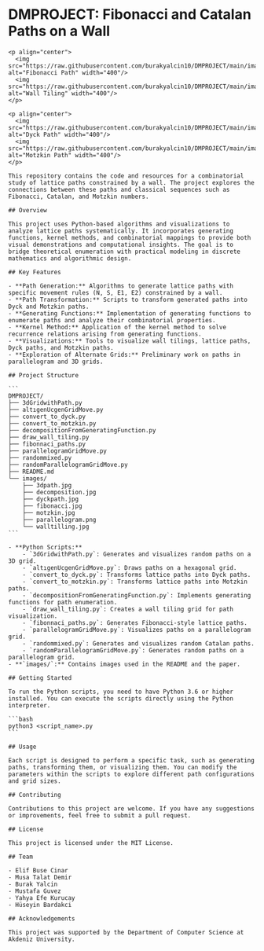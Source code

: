 # DMPROJECT: Fibonacci and Catalan Paths on a Wall

    <p align="center">
      <img src="https://raw.githubusercontent.com/burakyalcin10/DMPROJECT/main/images/fibonacci.jpg" alt="Fibonacci Path" width="400"/>
      <img src="https://raw.githubusercontent.com/burakyalcin10/DMPROJECT/main/images/walltilling.jpg" alt="Wall Tiling" width="400"/>
    </p>

    <p align="center">
      <img src="https://raw.githubusercontent.com/burakyalcin10/DMPROJECT/main/images/dyckpath.jpg" alt="Dyck Path" width="400"/>
      <img src="https://raw.githubusercontent.com/burakyalcin10/DMPROJECT/main/images/motzkin.jpg" alt="Motzkin Path" width="400"/>
    </p>

    This repository contains the code and resources for a combinatorial study of lattice paths constrained by a wall. The project explores the connections between these paths and classical sequences such as Fibonacci, Catalan, and Motzkin numbers.

    ## Overview

    This project uses Python-based algorithms and visualizations to analyze lattice paths systematically. It incorporates generating functions, kernel methods, and combinatorial mappings to provide both visual demonstrations and computational insights. The goal is to bridge theoretical enumeration with practical modeling in discrete mathematics and algorithmic design.

    ## Key Features

    - **Path Generation:** Algorithms to generate lattice paths with specific movement rules (N, S, E1, E2) constrained by a wall.
    - **Path Transformation:** Scripts to transform generated paths into Dyck and Motzkin paths.
    - **Generating Functions:** Implementation of generating functions to enumerate paths and analyze their combinatorial properties.
    - **Kernel Method:** Application of the kernel method to solve recurrence relations arising from generating functions.
    - **Visualizations:** Tools to visualize wall tilings, lattice paths, Dyck paths, and Motzkin paths.
    - **Exploration of Alternate Grids:** Preliminary work on paths in parallelogram and 3D grids.

    ## Project Structure

    ```
    DMPROJECT/
    ├── 3dGridwithPath.py
    ├── altıgenUcgenGridMove.py
    ├── convert_to_dyck.py
    ├── convert_to_motzkin.py
    ├── decompositionFromGeneratingFunction.py
    ├── draw_wall_tiling.py
    ├── fibonnaci_paths.py
    ├── parallelogramGridMove.py
    ├── randommixed.py
    ├── randomParallelogramGridMove.py
    ├── README.md
    └── images/
        ├── 3dpath.jpg
        ├── decomposition.jpg
        ├── dyckpath.jpg
        ├── fibonacci.jpg
        ├── motzkin.jpg
        ├── parallelogram.png
        └── walltilling.jpg
    ```

    - **Python Scripts:**
        - `3dGridwithPath.py`: Generates and visualizes random paths on a 3D grid.
        - `altıgenUcgenGridMove.py`: Draws paths on a hexagonal grid.
        - `convert_to_dyck.py`: Transforms lattice paths into Dyck paths.
        - `convert_to_motzkin.py`: Transforms lattice paths into Motzkin paths.
        - `decompositionFromGeneratingFunction.py`: Implements generating functions for path enumeration.
        - `draw_wall_tiling.py`: Creates a wall tiling grid for path visualization.
        - `fibonnaci_paths.py`: Generates Fibonacci-style lattice paths.
        - `parallelogramGridMove.py`: Visualizes paths on a parallelogram grid.
        - `randommixed.py`: Generates and visualizes random Catalan paths.
        - `randomParallelogramGridMove.py`: Generates random paths on a parallelogram grid.
    - **`images/`:** Contains images used in the README and the paper.

    ## Getting Started

    To run the Python scripts, you need to have Python 3.6 or higher installed. You can execute the scripts directly using the Python interpreter.

    ```bash
    python3 <script_name>.py
    ```

    ## Usage

    Each script is designed to perform a specific task, such as generating paths, transforming them, or visualizing them. You can modify the parameters within the scripts to explore different path configurations and grid sizes.

    ## Contributing

    Contributions to this project are welcome. If you have any suggestions or improvements, feel free to submit a pull request.

    ## License

    This project is licensed under the MIT License.

    ## Team

    - Elif Buse Cinar
    - Musa Talat Demir
    - Burak Yalcin
    - Mustafa Guvez
    - Yahya Efe Kurucay
    - Hüseyin Bardakci

    ## Acknowledgements

    This project was supported by the Department of Computer Science at Akdeniz University.
